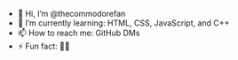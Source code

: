 - 👋 Hi, I’m @thecommodorefan
- 🌱 I’m currently learning: HTML, CSS, JavaScript, and C++
- 📫 How to reach me: GitHub DMs
- ⚡ Fun fact: 🤷‍♂️

<!---
thecommodorefan/thecommodorefan is a ✨ special ✨ repository because its `README.md` (this file) appears on your GitHub profile.
You can click the Preview link to take a look at your changes.
--->
